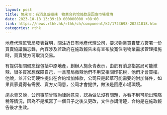 ```yaml
---
layout: post
title: 施永青：有消息或撤辣　物業合約增條款是回應市場環境
date: 2023-10-18 13:39:10.000000000 +08:00
link: https://news.rthk.hk/rthk/ch/component/k2/1723698-20231018.htm
categories: rthk
---
```


地產代理監管局發表聲明，關注近日有地產代理公司，要求物業買賣雙方簽署一份買賣協議備忘錄，內容涉及若政府在施政報告未有宣布放寬住宅物業需求管理措施時，買賣雙方可取消交易。

有提供相關備忘錄包括中原地產，創辦人施永青表示，由於有消息指當局可能撤辣，很多買家想保障自己，一旦當局撤辣他們不用交相關印花稅，他們才會買樓。他說，並非公司硬性提出在合約增加條款，公司只是起草可能需要的附加條件，如果買家覺得有需要、賣方又同意，公司才會提供，做法是回應市場環境。

施永青又說，公司事前曾徵詢律師意見，認為做法沒有問題，亦看不到可能出現瞞稅等情況，因為不是填寫了一個日子之後又更改，文件亦講清楚，合約是在施政報告後才生效。
